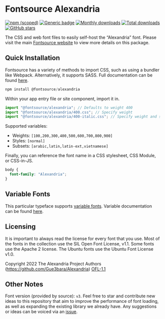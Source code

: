 # Fontsource Alexandria

[![npm (scoped)](https://img.shields.io/npm/v/@fontsource/alexandria?color=brightgreen)](https://www.npmjs.com/package/@fontsource/alexandria) [![Generic badge](https://img.shields.io/badge/fontsource-passing-brightgreen)](https://github.com/fontsource/fontsource) [![Monthly downloads](https://badgen.net/npm/dm/@fontsource/alexandria)](https://github.com/fontsource/fontsource) [![Total downloads](https://badgen.net/npm/dt/@fontsource/alexandria)](https://github.com/fontsource/fontsource) [![GitHub stars](https://img.shields.io/github/stars/fontsource/fontsource.svg?style=social&label=Star)](https://github.com/fontsource/fontsource/stargazers)

The CSS and web font files to easily self-host the “Alexandria” font. Please visit the main [Fontsource website](https://fontsource.org/fonts/alexandria) to view more details on this package.

## Quick Installation

Fontsource has a variety of methods to import CSS, such as using a bundler like Webpack. Alternatively, it supports SASS. Full documentation can be found [here](https://fontsource.org/docs/getting-started/introduction).

```javascript
npm install @fontsource/alexandria
```

Within your app entry file or site component, import it in.

```javascript
import "@fontsource/alexandria"; // Defaults to weight 400
import "@fontsource/alexandria/400.css"; // Specify weight
import "@fontsource/alexandria/400-italic.css"; // Specify weight and style

```

Supported variables:
- Weights: `[100,200,300,400,500,600,700,800,900]`
- Styles: `[normal]`
- Subsets: `[arabic,latin,latin-ext,vietnamese]`

Finally, you can reference the font name in a CSS stylesheet, CSS Module, or CSS-in-JS.

```css
body {
  font-family: "Alexandria";
}
```

## Variable Fonts

This particular typeface supports [variable fonts](https://developer.mozilla.org/en-US/docs/Web/CSS/CSS_Fonts/Variable_Fonts_Guide).
Variable documentation can be found [here](https://fontsource.org/docs/getting-started/variable).

## Licensing
It is important to always read the license for every font that you use.
Most of the fonts in the collection use the SIL Open Font License, v1.1. Some fonts use the Apache 2 license. The Ubuntu fonts use the Ubuntu Font License v1.0.

Copyright 2022 The Alexandria Project Authors (https://github.com/Gue3bara/Alexandria)
[OFL-1.1](http://scripts.sil.org/OFL)

## Other Notes
Font version (provided by source): `v3`.
Feel free to star and contribute new ideas to this repository that aim to improve the performance of font loading, as well as expanding the existing library we already have. Any suggestions or ideas can be voiced via an [issue](https://github.com/fontsource/fontsource/issues).